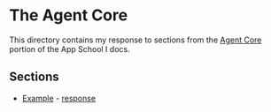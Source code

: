 # The Agent Core

This directory contains my response to sections from the [Agent Core](https://docs.urbit.org/build-on-urbit/app-school/2-agent) portion of the App School I docs.

## Sections

* [Example](https://docs.urbit.org/build-on-urbit/app-school/2-agent#example) - [response](./example/README.md)